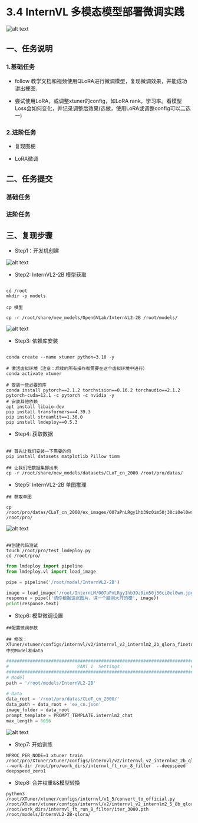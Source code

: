 # 3.4 InternVL 多模态模型部署微调实践

![alt text](image-24.png)

## 一、任务说明

### 1.基础任务
- follow 教学文档和视频使用QLoRA进行微调模型，复现微调效果，并能成功讲出梗图.

- 尝试使用LoRA，或调整xtuner的config，如LoRA rank，学习率。看模型Loss会如何变化，并记录调整后效果(选做，使用LoRA或调整config可以二选一)

### 2.进阶任务

- 复现图梗

- LoRA微调

## 二、任务提交

### 基础任务

### 进阶任务

## 三、复现步骤

- Step1：开发机创建

![alt text](image-25.png)

- Step2: InternVL2-2B 模型获取

```shell

cd /root
mkdir -p models

cp 模型

cp -r /root/share/new_models/OpenGVLab/InternVL2-2B /root/models/

```
![alt text](image-26.png)

- Step3: 依赖库安装

```shell

conda create --name xtuner python=3.10 -y

# 激活虚拟环境（注意：后续的所有操作都需要在这个虚拟环境中进行）
conda activate xtuner

# 安装一些必要的库
conda install pytorch==2.1.2 torchvision==0.16.2 torchaudio==2.1.2 pytorch-cuda=12.1 -c pytorch -c nvidia -y
# 安装其他依赖
apt install libaio-dev
pip install transformers==4.39.3
pip install streamlit==1.36.0
pip install lmdeploy==0.5.3

```

- Step4: 获取数据

```shell

## 首先让我们安装一下需要的包
pip install datasets matplotlib Pillow timm

## 让我们把数据集挪出来
cp -r /root/share/new_models/datasets/CLoT_cn_2000 /root/pro/datas/

```

- Step5: InternVL2-2B 单图推理


```shell
## 获取单图

cp /root/pro/datas/CLoT_cn_2000/ex_images/007aPnLRgy1hb39z0im50j30ci0el0wm.jpg /root/pro/

```

![alt text](image-27.png)

```shell

##创建代码测试
touch /root/pro/test_lmdeploy.py
cd /root/pro/
```

```python
from lmdeploy import pipeline
from lmdeploy.vl import load_image

pipe = pipeline('/root/model/InternVL2-2B')

image = load_image('/root/InternLM/007aPnLRgy1hb39z0im50j30ci0el0wm.jpg')
response = pipe(('请你根据这张图片，讲一个脑洞大开的梗', image))
print(response.text)
```

- Step6: 模型微调设置

```shell
##配置微调参数

## 修改：XTuner/xtuner/configs/internvl/v2/internvl_v2_internlm2_2b_qlora_finetune.py中的Model和data

```

```python
#######################################################################
#                          PART 1  Settings                           #
#######################################################################
# Model
path = '/root/models/InternVL2-2B'

# Data
data_root = '/root/pro/datas/CLoT_cn_2000/'
data_path = data_root + 'ex_cn.json'
image_folder = data_root
prompt_template = PROMPT_TEMPLATE.internlm2_chat
max_length = 6656

```


![alt text](image-28.png)

- Step7: 开始训练

```shell
NPROC_PER_NODE=1 xtuner train /root/pro/XTuner/xtuner/configs/internvl/v2/internvl_v2_internlm2_2b_qlora_finetune.py  --work-dir /root/pro/work_dirs/internvl_ft_run_8_filter  --deepspeed deepspeed_zero1
```

- Step8: 合并权重&&模型转换

```shell
python3 /root/XTuner/xtuner/configs/internvl/v1_5/convert_to_official.py /root/XTuner/xtuner/configs/internvl/v2/internvl_v2_internlm2_5_8b_qlora_finetune.py /root/work_dirs/internvl_ft_run_8_filter/iter_3000.pth /root/models/InternVL2-2B-qlora/
```